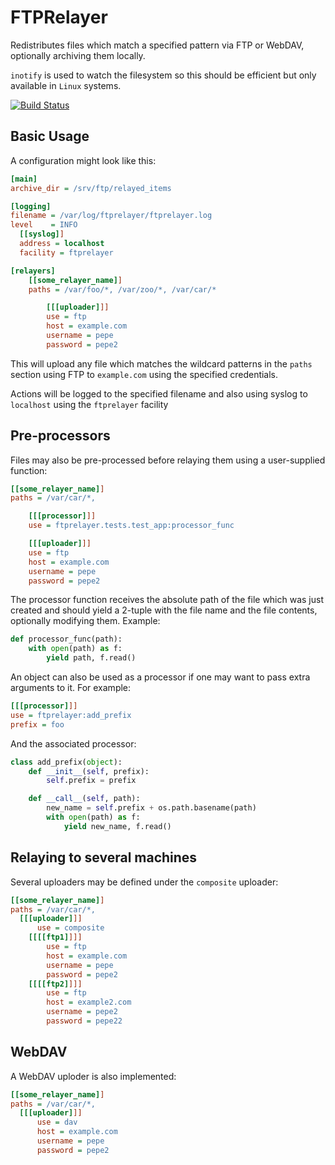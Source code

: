FTPRelayer
==========

Redistributes files which match a specified pattern via FTP or WebDAV,
optionally archiving them locally.

`inotify` is used to watch the filesystem so this should be efficient but only
available in `Linux` systems. 

[![Build Status](https://travis-ci.org/meteogrid/FTPRelayer.svg?branch=master)](https://travis-ci.org/meteogrid/FTPRelayer)

Basic Usage
-----------

A configuration might look like this:

```ini
[main]
archive_dir = /srv/ftp/relayed_items

[logging]
filename = /var/log/ftprelayer/ftprelayer.log
level    = INFO
  [[syslog]]
  address = localhost
  facility = ftprelayer

[relayers]
    [[some_relayer_name]]
    paths = /var/foo/*, /var/zoo/*, /var/car/*

        [[[uploader]]]
        use = ftp
        host = example.com
        username = pepe
        password = pepe2
```

This will upload any file which matches the wildcard patterns in the `paths`
section using FTP to `example.com` using the specified credentials.

Actions will be logged to the specified filename and also using syslog
to `localhost` using the `ftprelayer` facility

Pre-processors
--------------

Files may also be pre-processed before relaying them using a user-supplied
function:

```ini
[[some_relayer_name]]
paths = /var/car/*,

    [[[processor]]]
    use = ftprelayer.tests.test_app:processor_func

    [[[uploader]]]
    use = ftp
    host = example.com
    username = pepe
    password = pepe2
```

The processor function receives the absolute path of the file which was just
created and should yield a 2-tuple with the file name and the file contents,
optionally modifying them. Example:

```python
def processor_func(path):
    with open(path) as f:
        yield path, f.read()
```

An object can also be used as a processor if one may want to pass extra
arguments to it. For example:

```ini
[[[processor]]]
use = ftprelayer:add_prefix
prefix = foo
```

And the associated processor:

```python
class add_prefix(object):
    def __init__(self, prefix):
        self.prefix = prefix

    def __call__(self, path):
        new_name = self.prefix + os.path.basename(path)
        with open(path) as f:
            yield new_name, f.read()
```

Relaying to several machines
----------------------------

Several uploaders may be defined under the `composite` uploader:

```ini
[[some_relayer_name]]
paths = /var/car/*,
  [[[uploader]]]
      use = composite
    [[[[ftp1]]]]
        use = ftp
        host = example.com
        username = pepe
        password = pepe2
    [[[[ftp2]]]]
        use = ftp
        host = example2.com
        username = pepe2
        password = pepe22
```

WebDAV
------

A WebDAV uploder is also implemented:


```ini
[[some_relayer_name]]
paths = /var/car/*,
  [[[uploader]]]
      use = dav
      host = example.com
      username = pepe
      password = pepe2
```
